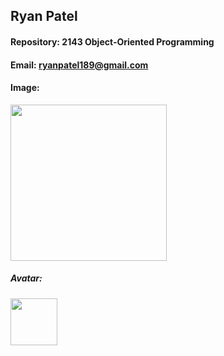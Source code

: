 ## Ryan Patel

#### Repository: 2143 Object-Oriented Programming

#### Email: ryanpatel189@gmail.com

#### Image:
<img src="https://github.com/user-attachments/assets/3dec446b-da86-4cd2-a54a-ca29f053f49a" width="250" height="250" />


##### Avatar: 
<img src="![image](https://github.com/user-attachments/assets/6270e5cb-1a19-48a7-9861-af64c243ce0a)
" width="75" height="75" />

